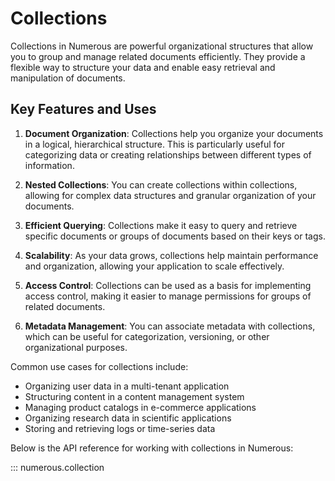 # Collections

Collections in Numerous are powerful organizational structures that allow you to group and manage related documents efficiently. They provide a flexible way to structure your data and enable easy retrieval and manipulation of documents.

## Key Features and Uses

1. **Document Organization**: Collections help you organize your documents in a logical, hierarchical structure. This is particularly useful for categorizing data or creating relationships between different types of information.

2. **Nested Collections**: You can create collections within collections, allowing for complex data structures and granular organization of your documents.

3. **Efficient Querying**: Collections make it easy to query and retrieve specific documents or groups of documents based on their keys or tags.

4. **Scalability**: As your data grows, collections help maintain performance and organization, allowing your application to scale effectively.

5. **Access Control**: Collections can be used as a basis for implementing access control, making it easier to manage permissions for groups of related documents.

6. **Metadata Management**: You can associate metadata with collections, which can be useful for categorization, versioning, or other organizational purposes.

Common use cases for collections include:
- Organizing user data in a multi-tenant application
- Structuring content in a content management system
- Managing product catalogs in e-commerce applications
- Organizing research data in scientific applications
- Storing and retrieving logs or time-series data

Below is the API reference for working with collections in Numerous:

::: numerous.collection


